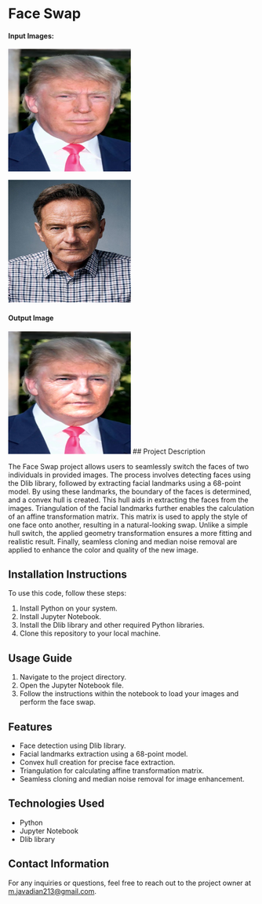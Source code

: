 # Face Swap

#### Input Images:
<img src="jj.jpg"
     style="width:250px;height:250px;" />

<img src="w.jpg"
     style="width:250px;height:250px;" />
#### Output Image

<img src="facewap.jpg" style="width:250px;height:250px;" />
## Project Description

The Face Swap project allows users to seamlessly switch the faces of two individuals in provided images. The process involves detecting faces using the Dlib library, followed by extracting facial landmarks using a 68-point model. By using these landmarks, the boundary of the faces is determined, and a convex hull is created. This hull aids in extracting the faces from the images. Triangulation of the facial landmarks further enables the calculation of an affine transformation matrix. This matrix is used to apply the style of one face onto another, resulting in a natural-looking swap. Unlike a simple hull switch, the applied geometry transformation ensures a more fitting and realistic result. Finally, seamless cloning and median noise removal are applied to enhance the color and quality of the new image.

## Installation Instructions

To use this code, follow these steps:

1. Install Python on your system.
2. Install Jupyter Notebook.
3. Install the Dlib library and other required Python libraries.
4. Clone this repository to your local machine.

## Usage Guide

1. Navigate to the project directory.
2. Open the Jupyter Notebook file.
3. Follow the instructions within the notebook to load your images and perform the face swap.

## Features

* Face detection using Dlib library.
* Facial landmarks extraction using a 68-point model.
* Convex hull creation for precise face extraction.
* Triangulation for calculating affine transformation matrix.
* Seamless cloning and median noise removal for image enhancement.

## Technologies Used

   * Python
   * Jupyter Notebook
   * Dlib library

## Contact Information

For any inquiries or questions, feel free to reach out to the project owner at m.javadian213@gmail.com.
